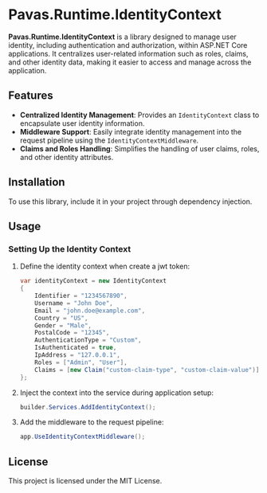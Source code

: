 # Pavas.Runtime.IdentityContext

**Pavas.Runtime.IdentityContext** is a library designed to manage user identity, including authentication and authorization, within ASP.NET Core applications. It centralizes user-related information such as roles, claims, and other identity data, making it easier to access and manage across the application.

## Features

- **Centralized Identity Management**: Provides an `IdentityContext` class to encapsulate user identity information.
- **Middleware Support**: Easily integrate identity management into the request pipeline using the `IdentityContextMiddleware`.
- **Claims and Roles Handling**: Simplifies the handling of user claims, roles, and other identity attributes.

## Installation

To use this library, include it in your project through dependency injection.

## Usage

### Setting Up the Identity Context

1. Define the identity context when create a jwt token:

    ```csharp
    var identityContext = new IdentityContext
    {
        Identifier = "1234567890",
        Username = "John Doe",
        Email = "john.doe@example.com",
        Country = "US",
        Gender = "Male",
        PostalCode = "12345",
        AuthenticationType = "Custom",
        IsAuthenticated = true,
        IpAddress = "127.0.0.1",
        Roles = ["Admin", "User"],
        Claims = [new Claim("custom-claim-type", "custom-claim-value")]
    };
    ```

2. Inject the context into the service during application setup:

    ```csharp
    builder.Services.AddIdentityContext();
    ```

3. Add the middleware to the request pipeline:

    ```csharp
    app.UseIdentityContextMiddleware();
    ```

## License

This project is licensed under the MIT License.
